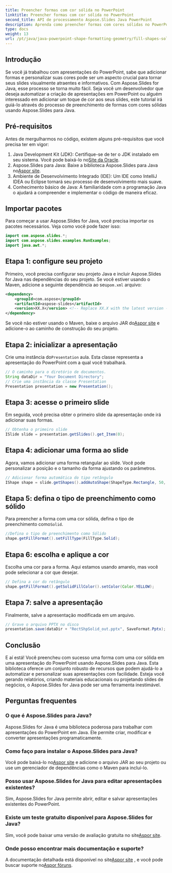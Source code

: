 ```yaml
---
title: Preencher formas com cor sólida no PowerPoint
linktitle: Preencher formas com cor sólida no PowerPoint
second_title: API de processamento Aspose.Slides Java PowerPoint
description: Aprenda como preencher formas com cores sólidas no PowerPoint usando Aspose.Slides para Java. Um guia passo a passo para desenvolvedores.
type: docs
weight: 13
url: /pt/java/java-powerpoint-shape-formatting-geometry/fill-shapes-solid-color-powerpoint/
---
```

## Introdução
Se você já trabalhou com apresentações do PowerPoint, sabe que adicionar formas e personalizar suas cores pode ser um aspecto crucial para tornar seus slides visualmente atraentes e informativos. Com Aspose.Slides for Java, esse processo se torna muito fácil. Seja você um desenvolvedor que deseja automatizar a criação de apresentações em PowerPoint ou alguém interessado em adicionar um toque de cor aos seus slides, este tutorial irá guiá-lo através do processo de preenchimento de formas com cores sólidas usando Aspose.Slides para Java.
## Pré-requisitos
Antes de mergulharmos no código, existem alguns pré-requisitos que você precisa ter em vigor:
1.  Java Development Kit (JDK): Certifique-se de ter o JDK instalado em seu sistema. Você pode baixá-lo no[Site da Oracle](https://www.oracle.com/java/technologies/javase-downloads.html).
2.  Aspose.Slides para Java: Baixe a biblioteca Aspose.Slides para Java no[Aspor site](https://releases.aspose.com/slides/java/).
3. Ambiente de Desenvolvimento Integrado (IDE): Um IDE como IntelliJ IDEA ou Eclipse tornará seu processo de desenvolvimento mais suave.
4. Conhecimento básico de Java: A familiaridade com a programação Java o ajudará a compreender e implementar o código de maneira eficaz.

## Importar pacotes
Para começar a usar Aspose.Slides for Java, você precisa importar os pacotes necessários. Veja como você pode fazer isso:
```java
import com.aspose.slides.*;
import com.aspose.slides.examples.RunExamples;
import java.awt.*;
```
## Etapa 1: configure seu projeto
 Primeiro, você precisa configurar seu projeto Java e incluir Aspose.Slides for Java nas dependências do seu projeto. Se você estiver usando o Maven, adicione a seguinte dependência ao seu`pom.xml` arquivo:
```xml
<dependency>
    <groupId>com.aspose</groupId>
    <artifactId>aspose-slides</artifactId>
    <version>XX.X</version> <!-- Replace XX.X with the latest version -->
</dependency>
```
 Se você não estiver usando o Maven, baixe o arquivo JAR do[Aspor site](https://releases.aspose.com/slides/java/) e adicione-o ao caminho de construção do seu projeto.
## Etapa 2: inicializar a apresentação
 Crie uma instância do`Presentation` aula. Esta classe representa a apresentação do PowerPoint com a qual você trabalhará.
```java
// O caminho para o diretório de documentos.
String dataDir = "Your Document Directory";
// Crie uma instância da classe Presentation
Presentation presentation = new Presentation();
```
## Etapa 3: acesse o primeiro slide
Em seguida, você precisa obter o primeiro slide da apresentação onde irá adicionar suas formas.
```java
// Obtenha o primeiro slide
ISlide slide = presentation.getSlides().get_Item(0);
```
## Etapa 4: adicionar uma forma ao slide
Agora, vamos adicionar uma forma retangular ao slide. Você pode personalizar a posição e o tamanho da forma ajustando os parâmetros.
```java
// Adicionar forma automática do tipo retângulo
IShape shape = slide.getShapes().addAutoShape(ShapeType.Rectangle, 50, 150, 75, 150);
```
## Etapa 5: defina o tipo de preenchimento como sólido
 Para preencher a forma com uma cor sólida, defina o tipo de preenchimento como`Solid`.
```java
//Defina o tipo de preenchimento como Sólido
shape.getFillFormat().setFillType(FillType.Solid);
```
## Etapa 6: escolha e aplique a cor
Escolha uma cor para a forma. Aqui estamos usando amarelo, mas você pode selecionar a cor que desejar.
```java
// Defina a cor do retângulo
shape.getFillFormat().getSolidFillColor().setColor(Color.YELLOW);
```
## Etapa 7: salve a apresentação
Finalmente, salve a apresentação modificada em um arquivo.
```java
// Grave o arquivo PPTX no disco
presentation.save(dataDir + "RectShpSolid_out.pptx", SaveFormat.Pptx);
```

## Conclusão
E aí está! Você preencheu com sucesso uma forma com uma cor sólida em uma apresentação do PowerPoint usando Aspose.Slides para Java. Esta biblioteca oferece um conjunto robusto de recursos que podem ajudá-lo a automatizar e personalizar suas apresentações com facilidade. Esteja você gerando relatórios, criando materiais educacionais ou projetando slides de negócios, o Aspose.Slides for Java pode ser uma ferramenta inestimável.
## Perguntas frequentes
### O que é Aspose.Slides para Java?
Aspose.Slides for Java é uma biblioteca poderosa para trabalhar com apresentações do PowerPoint em Java. Ele permite criar, modificar e converter apresentações programaticamente.
### Como faço para instalar o Aspose.Slides para Java?
 Você pode baixá-lo no[Aspor site](https://releases.aspose.com/slides/java/) e adicione o arquivo JAR ao seu projeto ou use um gerenciador de dependências como o Maven para incluí-lo.
### Posso usar Aspose.Slides for Java para editar apresentações existentes?
Sim, Aspose.Slides for Java permite abrir, editar e salvar apresentações existentes do PowerPoint.
### Existe um teste gratuito disponível para Aspose.Slides for Java?
 Sim, você pode baixar uma versão de avaliação gratuita no site[Aspor site](https://releases.aspose.com/).
### Onde posso encontrar mais documentação e suporte?
 A documentação detalhada está disponível no site[Aspor site](https://reference.aspose.com/slides/java/) , e você pode buscar suporte no[Aspor fóruns](https://forum.aspose.com/c/slides/11).